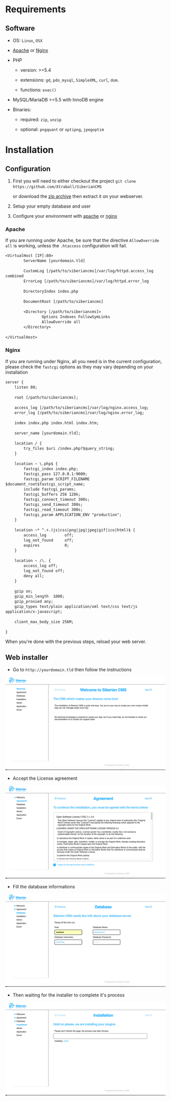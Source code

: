 # Requirements

## Software

* OS: `Linux`, `OSX`

* [Apache](#apache) or [Nginx](#nginx)

* PHP

    * version: >=5.4
    
    * extensions: `gd`, `pdo_mysql`, `SimpleXML`, `curl`, `dom`.
    
    * functions: `exec()`

* MySQL/MariaDB >=5.5 with InnoDB engine

* Binaries: 

    * required: `zip`, `unzip`

    * optional: `pngquant` or `optipng`, `jpegoptim`

# Installation

## Configuration

1. First you will need to either checkout the project `git clone https://github.com/Xtraball/SiberianCMS` 

    or download the [zip archive](https://github.com/Xtraball/SiberianCMS/archive/master.zip) then extract it on your webserver.

2. Setup your empty database and user

3. Configure your environment with [apache](#apache) or [nginx](#nginx)

### Apache

If you are running under Apache, be sure that the directive `AllowOverride all` is working, unless the `.htaccess` configuration will fail.

```
<VirtualHost [IP]:80>
        ServerName [yourdomain.tld]

		CustomLog [/path/to/siberiancms]/var/log/httpd.access_log combined
		ErrorLog [/path/to/siberiancms]/var/log/httpd.error_log

		DirectoryIndex index.php

        DocumentRoot [/path/to/siberiancms]

        <Directory [/path/to/siberiancms]>
                Options Indexes FollowSymLinks
                AllowOverride all
        </Directory>

</VirtualHost>
```


### Nginx

If you are running under Nginx, all you need is in the current configuration, 
please check the `fastcgi` options as they may vary depending on your installation

```
server {
    listen 80;

	root [/path/to/siberiancms];
		
	access_log [/path/to/siberiancms]/var/log/nginx.access_log;
	error_log [/path/to/siberiancms]/var/log/nginx.error_log;

	index index.php index.html index.htm;

	server_name [yourdomain.tld];

	location / {
		try_files $uri /index.php?$query_string;
	}

	location ~ \.php$ {
		fastcgi_index index.php;
		fastcgi_pass 127.0.0.1:9000;
		fastcgi_param SCRIPT_FILENAME $document_root$fastcgi_script_name;
		include fastcgi_params;
		fastcgi_buffers 256 128k;
		fastcgi_connect_timeout 300s;
		fastcgi_send_timeout 300s;
		fastcgi_read_timeout 300s;
		fastcgi_param APPLICATION_ENV "production";
	}

    location ~* ^.+.(js|css|png|jpg|jpeg|gif|ico|html)$ {
		access_log        off;
		log_not_found     off;
		expires           0;
	}
	
	location ~ /\. {
		access_log off;
		log_not_found off;
		deny all;
	}

	gzip on;
	gzip_min_length  1000;
	gzip_proxied any;
	gzip_types text/plain application/xml text/css text/js application/x-javascript;
	
	client_max_body_size 256M;

}
```

When you're done with the previous steps, reload your web server.


## Web installer

* Go to `http://yourdomain.tld` then follow the instructions

![welcome](img/install_welcome.jpg)

* Accept the License agreement

![agreement](img/install_agreement.jpg)

* Fill the database informations

![database](img/install_database.jpg)

* Then waiting for the installer to complete it's process

![installation](img/install_installation.jpg)
